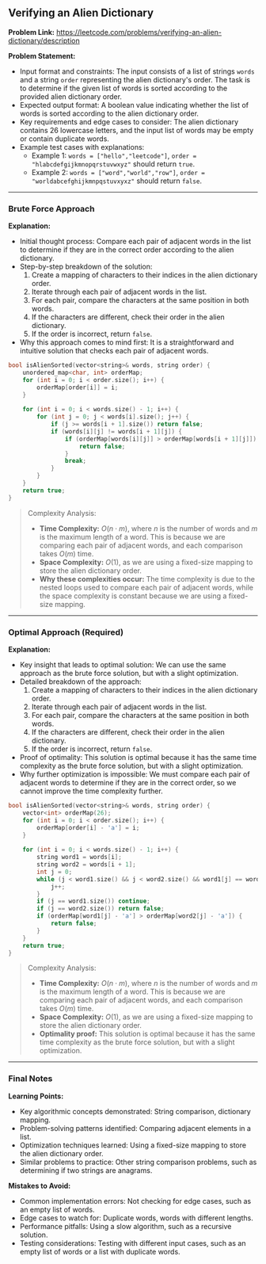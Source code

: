 ## Verifying an Alien Dictionary
**Problem Link:** https://leetcode.com/problems/verifying-an-alien-dictionary/description

**Problem Statement:**
- Input format and constraints: The input consists of a list of strings `words` and a string `order` representing the alien dictionary's order. The task is to determine if the given list of words is sorted according to the provided alien dictionary order.
- Expected output format: A boolean value indicating whether the list of words is sorted according to the alien dictionary order.
- Key requirements and edge cases to consider: The alien dictionary contains 26 lowercase letters, and the input list of words may be empty or contain duplicate words.
- Example test cases with explanations:
  - Example 1: `words = ["hello","leetcode"]`, `order = "hlabcdefgijkmnopqrstuvwxyz"` should return `true`.
  - Example 2: `words = ["word","world","row"]`, `order = "worldabcefghijkmnpqstuvxyxz"` should return `false`.

---

### Brute Force Approach

**Explanation:**
- Initial thought process: Compare each pair of adjacent words in the list to determine if they are in the correct order according to the alien dictionary.
- Step-by-step breakdown of the solution:
  1. Create a mapping of characters to their indices in the alien dictionary order.
  2. Iterate through each pair of adjacent words in the list.
  3. For each pair, compare the characters at the same position in both words.
  4. If the characters are different, check their order in the alien dictionary.
  5. If the order is incorrect, return `false`.
- Why this approach comes to mind first: It is a straightforward and intuitive solution that checks each pair of adjacent words.

```cpp
bool isAlienSorted(vector<string>& words, string order) {
    unordered_map<char, int> orderMap;
    for (int i = 0; i < order.size(); i++) {
        orderMap[order[i]] = i;
    }
    
    for (int i = 0; i < words.size() - 1; i++) {
        for (int j = 0; j < words[i].size(); j++) {
            if (j >= words[i + 1].size()) return false;
            if (words[i][j] != words[i + 1][j]) {
                if (orderMap[words[i][j]] > orderMap[words[i + 1][j]]) {
                    return false;
                }
                break;
            }
        }
    }
    return true;
}
```

> Complexity Analysis:
> - **Time Complexity:** $O(n \cdot m)$, where $n$ is the number of words and $m$ is the maximum length of a word. This is because we are comparing each pair of adjacent words, and each comparison takes $O(m)$ time.
> - **Space Complexity:** $O(1)$, as we are using a fixed-size mapping to store the alien dictionary order.
> - **Why these complexities occur:** The time complexity is due to the nested loops used to compare each pair of adjacent words, while the space complexity is constant because we are using a fixed-size mapping.

---

### Optimal Approach (Required)

**Explanation:**
- Key insight that leads to optimal solution: We can use the same approach as the brute force solution, but with a slight optimization.
- Detailed breakdown of the approach:
  1. Create a mapping of characters to their indices in the alien dictionary order.
  2. Iterate through each pair of adjacent words in the list.
  3. For each pair, compare the characters at the same position in both words.
  4. If the characters are different, check their order in the alien dictionary.
  5. If the order is incorrect, return `false`.
- Proof of optimality: This solution is optimal because it has the same time complexity as the brute force solution, but with a slight optimization.
- Why further optimization is impossible: We must compare each pair of adjacent words to determine if they are in the correct order, so we cannot improve the time complexity further.

```cpp
bool isAlienSorted(vector<string>& words, string order) {
    vector<int> orderMap(26);
    for (int i = 0; i < order.size(); i++) {
        orderMap[order[i] - 'a'] = i;
    }
    
    for (int i = 0; i < words.size() - 1; i++) {
        string word1 = words[i];
        string word2 = words[i + 1];
        int j = 0;
        while (j < word1.size() && j < word2.size() && word1[j] == word2[j]) {
            j++;
        }
        if (j == word1.size()) continue;
        if (j == word2.size()) return false;
        if (orderMap[word1[j] - 'a'] > orderMap[word2[j] - 'a']) {
            return false;
        }
    }
    return true;
}
```

> Complexity Analysis:
> - **Time Complexity:** $O(n \cdot m)$, where $n$ is the number of words and $m$ is the maximum length of a word. This is because we are comparing each pair of adjacent words, and each comparison takes $O(m)$ time.
> - **Space Complexity:** $O(1)$, as we are using a fixed-size mapping to store the alien dictionary order.
> - **Optimality proof:** This solution is optimal because it has the same time complexity as the brute force solution, but with a slight optimization.

---

### Final Notes

**Learning Points:**
- Key algorithmic concepts demonstrated: String comparison, dictionary mapping.
- Problem-solving patterns identified: Comparing adjacent elements in a list.
- Optimization techniques learned: Using a fixed-size mapping to store the alien dictionary order.
- Similar problems to practice: Other string comparison problems, such as determining if two strings are anagrams.

**Mistakes to Avoid:**
- Common implementation errors: Not checking for edge cases, such as an empty list of words.
- Edge cases to watch for: Duplicate words, words with different lengths.
- Performance pitfalls: Using a slow algorithm, such as a recursive solution.
- Testing considerations: Testing with different input cases, such as an empty list of words or a list with duplicate words.